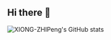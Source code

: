 ## Hi there 👋
![XIONG-ZHIPeng's GitHub stats](https://github-readme-stats.vercel.app/api?username=XIONG-ZHIPeng&count_private=true&show_icons=true&theme=react)
<!--
**XIONG-ZHIPeng/XIONG-ZHIPeng** is a ✨ _special_ ✨ repository because its `README.md` (this file) appears on your GitHub profile.

Here are some ideas to get you started:

- 🔭 I’m currently working on ...
- 🌱 I’m currently learning ...
- 👯 I’m looking to collaborate on ...
- 🤔 I’m looking for help with ...
- 💬 Ask me about ...
- 📫 How to reach me: ...
- 😄 Pronouns: ...
- ⚡ Fun fact: ...
-->
